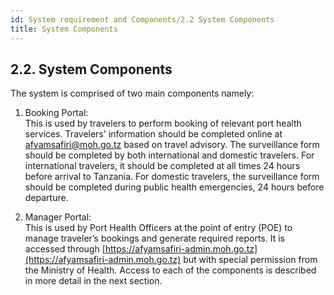 ```yaml
---
id: System requirement and Components/2.2 System Components 
title: System Components
---
```


## 2.2. System Components

The system is comprised of two main components namely:

1. Booking Portal:  
   This is used by travelers to perform booking of relevant port health services. Travelers' information should be completed online at [afyamsafiri@moh.go.tz](mailto:afyamsafiri@moh.go.tz) based on travel advisory. The surveillance form should be completed by both international and domestic travelers. For international travelers, it should be completed at all times 24 hours before arrival to Tanzania. For domestic travelers, the surveillance form should be completed during public health emergencies, 24 hours before departure.

2. Manager Portal:  
   This is used by Port Health Officers at the point of entry (POE) to manage traveler’s bookings and generate required reports. It is accessed through [https://afyamsafiri-admin.moh.go.tz](https://afyamsafiri-admin.moh.go.tz) but with special permission from the Ministry of Health. Access to each of the components is described in more detail in the next section.
